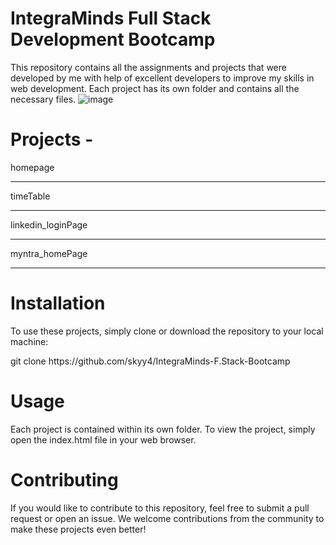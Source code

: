 # IntegraMinds Full Stack Development Bootcamp
This repository contains all the assignments and projects that were developed by me with help of excellent developers to improve my skills in web development. Each project has its own folder and contains all the necessary files.
![image](https://github.com/user-attachments/assets/712e75e4-0138-48e5-89df-76620f322174)


# Projects -
homepage <hr>
timeTable <hr>
linkedin_loginPage <hr>
myntra_homePage <hr>



# Installation
To use these projects, simply clone or download the repository to your local machine:
<p>git clone https://github.com/skyy4/IntegraMinds-F.Stack-Bootcamp</p>
  
# Usage
Each project is contained within its own folder. To view the project, simply open the index.html file in your web browser.
# Contributing
If you would like to contribute to this repository, feel free to submit a pull request or open an issue. We welcome contributions from the community to make these projects even better! 

 
